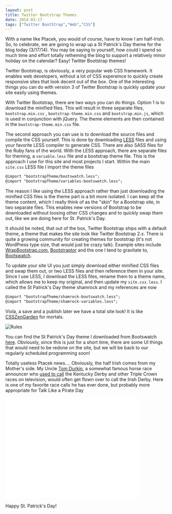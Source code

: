 ```yaml
---
layout: post
title: Twitter Bootstrap Themes
date: 2014-03-17
tags: ["Twitter BootStrap","Web","CSS"]
---
```


With a name like Ptacek, you would of course, have to know I am half-Irish. So, to celebrate, we are going to wrap
up a St Patrick's Day theme for the blog today (3/17/14). You may be saying to yourself, how could I spend so much time and effort totally
retheming the blog to support a relatively minor holiday on the calendar? Easy! Twitter Bootstrap themes!

Twitter Bootstrap, is obviously, a very popular web CSS framework. It enables web developers, without a lot of CSS expereince to
quickly create responsive sites that look decent out of the box. One of the interesting things you can do with version 3 of
Twitter Bootstrap is quickly  update your site easily using themes.

With Twitter Bootstrap, there are two ways you can do things. Option 1 is to download the minified files. This will result in three
separate files, ``bootstrap.min.css`` , ``bootstrap-theme.min.css`` and ``bootstrap.min.js``, which
is used in conjunction with jQuery. The theme elements are then contained in the ``bootstrap-theme.min.css`` file.

The second approach you can use is to download the source files and compile the CSS yourself. This is done by downloading
[LESS](http://lesscss.org/) files and using your favorite LESS compiler to generate CSS. There are also SASS files for the
 Ruby fans of the world. With the LESS approach,
there are separate files for theming, a ``variable.less`` file and a bootstrap theme file. This is the approach I use for this site
and most projects I start. Within the main ``site.css`` LESS file I import the theme files

```xml
@import "bootstrapTheme/bootswatch.less";
@import "bootstrapTheme/variables-bootswatch.less";
```

The reason I like using the LESS approach rather than just downloading the minified CSS files is the theme part is a bit more
isolated. I can keep all the theme content, which I really think of as the "skin" for a Bootstrap site, in two separate files.
This enables new versions of Bootstrap to be downloaded without loosing other CSS changes and to quickly swap them out, like we
are doing here for St. Patrick's Day.

It should be noted, that out of the box, Twitter Bootstrap ships with a default theme, a theme that makes the site look like
Twitter Bootstrap 2.x. There is quite a growing community for creating themes for bootstrap (it's not WordPress type size,
that would just be crazy talk). Example sites include [WrapBootstrap.com](https://wrapbootstrap.com/), [Bootstraptor](http://bootstraptor.com/)
and the one I tend to gravitate to, [Bootswatch](http://bootswatch.com/).

To update your site UI you just simply download either minified CSS files and swap them out, or two LESS files and then reference
them in your site. Since I use LESS, I download the LESS files, rename them to a theme name, which allows me to keep my original,
and then update my ``site.css.less``. I called the St Patrick's Day theme shamrock and my references are now


```xml
@import "bootstrapTheme/shamrock-bootswatch.less";
@import "bootstrapTheme/shamrock-variables.less";
```

Viola, a save and a publish later we have a total site look! It is like [CSSZenGarden](http://www.csszengarden.com/) for
mortals.

 <img src="http://www.jptacek.com/2014/03/Twitter-Bootstrap-3-Themes/BuildStPatty.png" class="img-thumbnail" alt="Rules" />

You can find the St Patrick's Day theme I downloaded from Bootswatch [here](http://bootswatch.com/shamrock/). Obviously,
 since this is just for a short time, there are some UI things that would need to be redone on the site, but we will
 be back to our regularly scheduled programming soon!

Totally useless Ptacek news.... Obviously, the half Irish comes from my Mother's side. My Uncle [Tom Durkin](http://en.wikipedia.org/wiki/Tom_Durkin), a somewhat famous horse
race announcer who [used to call](http://www.nytimes.com/2011/04/28/sports/28durkin.html?version=&action=click&adxnnl=1&region=searchResults#0&module=Search&url=http://query.nytimes.com/search/sitesearch/#/tom+durkin/&pagewanted=all&adxnnlx=1395057931-WaqX7ynUlBWydjqQznsZ1w) the Kentucky Derby and other Triple Crown races on television, would often get flown over
to call the Irish Derby. Here is one of my favorite race calls he has ever done, but probably more appropriate for Talk
Like a Pirate Day

<iframe width="420" height="315" src="//www.youtube.com/embed/nf0wQzq9Yzg" frameborder="0" allowfullscreen></iframe>


Happy St. Patrick's Day!